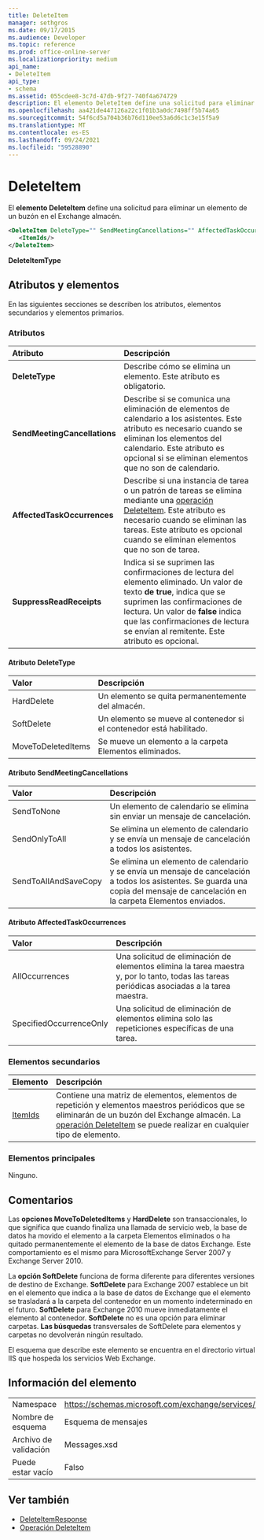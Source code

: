 ```yaml
---
title: DeleteItem
manager: sethgros
ms.date: 09/17/2015
ms.audience: Developer
ms.topic: reference
ms.prod: office-online-server
ms.localizationpriority: medium
api_name:
- DeleteItem
api_type:
- schema
ms.assetid: 055cdee8-3c7d-47db-9f27-740f4a674729
description: El elemento DeleteItem define una solicitud para eliminar un elemento de un buzón en el Exchange almacén.
ms.openlocfilehash: aa421de447126a22c1f01b3a0dc7498ff5b74a65
ms.sourcegitcommit: 54f6cd5a704b36b76d110ee53a6d6c1c3e15f5a9
ms.translationtype: MT
ms.contentlocale: es-ES
ms.lasthandoff: 09/24/2021
ms.locfileid: "59528890"
---
```

# <a name="deleteitem"></a>DeleteItem

El **elemento DeleteItem** define una solicitud para eliminar un elemento de un buzón en el Exchange almacén. 
  
```XML
<DeleteItem DeleteType="" SendMeetingCancellations="" AffectedTaskOccurrences="" SuppressReadReceipts="">
   <ItemIds/>
</DeleteItem>
```

 **DeleteItemType**
## <a name="attributes-and-elements"></a>Atributos y elementos

En las siguientes secciones se describen los atributos, elementos secundarios y elementos primarios.
  
### <a name="attributes"></a>Atributos

|**Atributo**|**Descripción**|
|:-----|:-----|
|**DeleteType** <br/> |Describe cómo se elimina un elemento. Este atributo es obligatorio.  <br/> |
|**SendMeetingCancellations** <br/> |Describe si se comunica una eliminación de elementos de calendario a los asistentes. Este atributo es necesario cuando se eliminan los elementos del calendario. Este atributo es opcional si se eliminan elementos que no son de calendario.  <br/> |
|**AffectedTaskOccurrences** <br/> |Describe si una instancia de tarea o un patrón de tareas se elimina mediante una [operación DeleteItem](deleteitem-operation.md). Este atributo es necesario cuando se eliminan las tareas. Este atributo es opcional cuando se eliminan elementos que no son de tarea.  <br/> |
|**SuppressReadReceipts** <br/> |Indica si se suprimen las confirmaciones de lectura del elemento eliminado. Un valor de texto **de true**, indica que se suprimen las confirmaciones de lectura. Un valor de **false** indica que las confirmaciones de lectura se envían al remitente. Este atributo es opcional.  <br/> |
   
#### <a name="deletetype-attribute"></a>Atributo DeleteType

|**Valor**|**Descripción**|
|:-----|:-----|
|HardDelete  <br/> |Un elemento se quita permanentemente del almacén.  <br/> |
|SoftDelete  <br/> |Un elemento se mueve al contenedor si el contenedor está habilitado.  <br/> |
|MoveToDeletedItems  <br/> |Se mueve un elemento a la carpeta Elementos eliminados.  <br/> |
   
#### <a name="sendmeetingcancellations-attribute"></a>Atributo SendMeetingCancellations

|**Valor**|**Descripción**|
|:-----|:-----|
|SendToNone  <br/> |Un elemento de calendario se elimina sin enviar un mensaje de cancelación.  <br/> |
|SendOnlyToAll  <br/> |Se elimina un elemento de calendario y se envía un mensaje de cancelación a todos los asistentes.  <br/> |
|SendToAllAndSaveCopy  <br/> |Se elimina un elemento de calendario y se envía un mensaje de cancelación a todos los asistentes. Se guarda una copia del mensaje de cancelación en la carpeta Elementos enviados.  <br/> |
   
#### <a name="affectedtaskoccurrences-attribute"></a>Atributo AffectedTaskOccurrences

|**Valor**|**Descripción**|
|:-----|:-----|
|AllOccurrences  <br/> |Una solicitud de eliminación de elementos elimina la tarea maestra y, por lo tanto, todas las tareas periódicas asociadas a la tarea maestra.  <br/> |
|SpecifiedOccurrenceOnly  <br/> |Una solicitud de eliminación de elementos elimina solo las repeticiones específicas de una tarea.  <br/> |
   
### <a name="child-elements"></a>Elementos secundarios

|**Elemento**|**Descripción**|
|:-----|:-----|
|[ItemIds](itemids.md) <br/> |Contiene una matriz de elementos, elementos de repetición y elementos maestros periódicos que se eliminarán de un buzón del Exchange almacén. La [operación DeleteItem](deleteitem-operation.md) se puede realizar en cualquier tipo de elemento.  <br/> |
   
### <a name="parent-elements"></a>Elementos principales

Ninguno.
  
## <a name="remarks"></a>Comentarios

Las **opciones MoveToDeletedItems** y **HardDelete** son transaccionales, lo que significa que cuando finaliza una llamada de servicio web, la base de datos ha movido el elemento a la carpeta Elementos eliminados o ha quitado permanentemente el elemento de la base de datos Exchange. Este comportamiento es el mismo para MicrosoftExchange Server 2007 y Exchange Server 2010. 
  
La **opción SoftDelete** funciona de forma diferente para diferentes versiones de destino de Exchange. **SoftDelete** para Exchange 2007 establece un bit en el elemento que indica a la base de datos de Exchange que el elemento se trasladará a la carpeta del contenedor en un momento indeterminado en el futuro. **SoftDelete** para Exchange 2010 mueve inmediatamente el elemento al contenedor. **SoftDelete** no es una opción para eliminar carpetas. **Las búsquedas** transversales de SoftDelete para elementos y carpetas no devolverán ningún resultado. 
  
El esquema que describe este elemento se encuentra en el directorio virtual IIS que hospeda los servicios Web Exchange.
  
## <a name="element-information"></a>Información del elemento

|||
|:-----|:-----|
|Namespace  <br/> |https://schemas.microsoft.com/exchange/services/2006/messages  <br/> |
|Nombre de esquema  <br/> |Esquema de mensajes  <br/> |
|Archivo de validación  <br/> |Messages.xsd  <br/> |
|Puede estar vacío  <br/> |Falso  <br/> |
   
## <a name="see-also"></a>Ver también

- [DeleteItemResponse](deleteitemresponse.md)  
- [Operación DeleteItem](deleteitem-operation.md)

